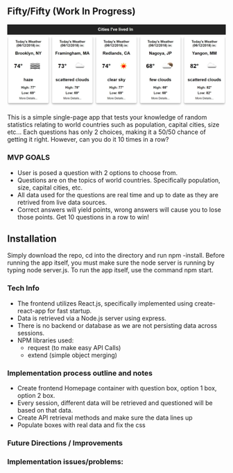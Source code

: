 ## Fifty/Fifty (Work In Progress)

![alt text](https://github.com/heinhtetPS/weather-test/blob/master/public/preview.jpg "preview")

This is a simple single-page app that tests your knowledge of random statistics relating to world countries such as population, capital cities, size etc... Each questions has only 2 choices, making it a 50/50 chance of getting it right. However, can you do it 10 times in a row?

### MVP GOALS
- User is posed a question with 2 options to choose from.
- Questions are on the topics of world countries. Specifically population, size, capital cities, etc.
- All data used for the questions are real time and up to date as they are retrived from live data sources.
- Correct answers will yield points, wrong answers will cause you to lose those points. Get 10 questions in a row to win!

## Installation
Simply download the repo, cd into the directory and run npm -install. Before running the app itself, you must make sure the node server is running by typing node server.js. To run the app itself, use the command npm start.

### Tech Info
- The frontend utilizes React.js, specifically implemented using create-react-app for fast startup.
- Data is retrieved via a Node.js server using express.
- There is no backend or database as we are not persisting data across sessions.
- NPM libraries used:
  - request (to make easy API Calls)
  - extend (simple object merging)

### Implementation process outline and notes
- Create frontend Homepage container with question box, option 1 box, option 2 box.
- Every session, different data will be retrieved and questioned will be based on that data.
- Create API retrieval methods and make sure the data lines up
- Populate boxes with real data and fix the css

### Future Directions / Improvements


### Implementation issues/problems:
